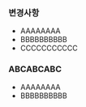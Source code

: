 <!-- 내용 작성 후 Preview 눌러서 확인 가능 -->

### 변경사항
- AAAAAAAA
- BBBBBBBBBB
- CCCCCCCCCCC


<!-- 이 아래는 임의로 추가 및 삭제 -->

### ABCABCABC
- AAAAAAAA
- BBBBBBBBBB